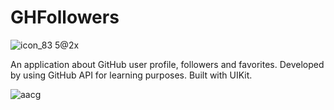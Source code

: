 # GHFollowers
![icon_83 5@2x](https://github.com/DDilbilir0700/GHFollowers/assets/136610570/aeefce4f-67fb-4ff1-a013-de336dee8746)

An application about GitHub user profile, followers and favorites. Developed by using GitHub API for learning purposes. Built with UIKit.

![aacg](https://github.com/DDilbilir0700/GHFollowers/assets/136610570/e6867db8-c814-4313-923a-73b4be9ffa8b)
